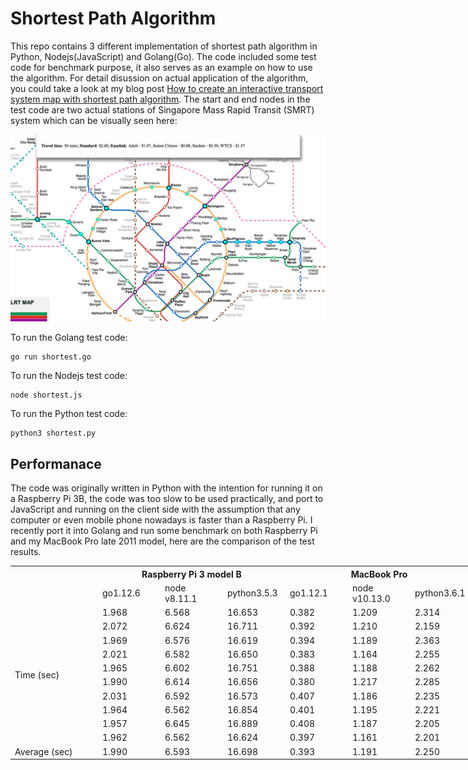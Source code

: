 # Shortest Path Algorithm

This repo contains 3 different implementation of shortest path algorithm in Python, Nodejs(JavaScript) and Golang(Go). The code included some test code for benchmark purpose, it also serves as an example on how to use the algorithm. For detail disussion on actual application of the algorithm, you could take a look at my blog post [How to create an interactive transport system map with shortest path algorithm](https://www.e-tinkers.com/2018/07/how-to-create-an-interactive-transport-system-map-with-shortest-path-algorithm/). The start and end nodes in the test code are two actual stations of Singapore Mass Rapid Transit (SMRT) system which can be visually seen here:

![The shortest path between ns1/ew24 and ew2/dt32](https://github.com/e-tinkers/shortest-path-algorithm/blob/master/image/shortest-path-between-ns1:ew24-and-ew2:dt32-visually.png)

To run the Golang test code:

    go run shortest.go

To run the Nodejs test code:

    node shortest.js

To run the Python test code:

    python3 shortest.py

## Performanace

The code was originally written in Python with the intention for running it on a Raspberry Pi 3B, the code was too slow to be used practically, and port to JavaScript and running on the client side with the assumption that any computer or even mobile phone nowadays is faster than a Raspberry Pi. I recently port it into Golang and run some benchmark on both Raspberry Pi and my MacBook Pro late 2011 model, here are the comparison of the test results.

<table style="table-layout: fixed; width: 740px">
<colgroup>
<col style="width: 140px">
<col style="width: 100px">
<col style="width: 100px">
<col style="width: 100px">
<col style="width: 100px">
<col style="width: 100px">
<col style="width: 100px">
</colgroup>
  <tr>
    <th rowspan="2"></th>
    <th colspan="3">Raspberry Pi 3 model B</th>
    <th colspan="3">MacBook Pro</th>
  </tr>
  <tr>
    <td>go1.12.6</td>
    <td>node v8.11.1</td>
    <td>python3.5.3</td>
    <td>go1.12.1</td>
    <td>node v10.13.0</td>
    <td>python3.6.1</td>
  </tr>
  <tr>
    <td rowspan="10">Time (sec)</td>
    <td>1.968</td>
    <td>6.568</td>
    <td>16.653</td>
    <td>0.382</td>
    <td>1.209</td>
    <td>2.314</td>
  </tr>
  <tr>
    <td>2.072</td>
    <td>6.624</td>
    <td>16.711</td>
    <td>0.392</td>
    <td>1.210</td>
    <td>2.159<br></td>
  </tr>
  <tr>
    <td>1.969</td>
    <td>6.576</td>
    <td>16.619</td>
    <td>0.394</td>
    <td>1.189</td>
    <td>2.363</td>
  </tr>
  <tr>
    <td>2.021</td>
    <td>6.582</td>
    <td>16.650</td>
    <td>0.383</td>
    <td>1.164</td>
    <td>2.255</td>
  </tr>
  <tr>
    <td>1.965</td>
    <td>6.602</td>
    <td>16.751</td>
    <td>0.388</td>
    <td>1.188</td>
    <td>2.262</td>
  </tr>
  <tr>
    <td>1.990</td>
    <td>6.614</td>
    <td>16.656</td>
    <td>0.380</td>
    <td>1.217</td>
    <td>2.285</td>
  </tr>
  <tr>
    <td>2.031</td>
    <td>6.592</td>
    <td>16.573</td>
    <td>0.407</td>
    <td>1.186</td>
    <td>2.235</td>
  </tr>
  <tr>
    <td>1.964</td>
    <td>6.562</td>
    <td>16.854</td>
    <td>0.401</td>
    <td>1.195</td>
    <td>2.221</td>
  </tr>
  <tr>
    <td>1.957</td>
    <td>6.645</td>
    <td>16.889</td>
    <td>0.408</td>
    <td>1.187</td>
    <td>2.205</td>
  </tr>
  <tr>
    <td>1.962</td>
    <td>6.562</td>
    <td>16.624</td>
    <td>0.397</td>
    <td>1.161</td>
    <td>2.201</td>
  </tr>
  <tr>
    <td>Average (sec)</td>
    <td>1.990</td>
    <td>6.593</td>
    <td>16.698</td>
    <td>0.393</td>
    <td>1.191</td>
    <td>2.250</td>
  </tr>
</table>
